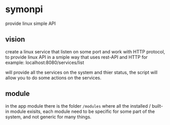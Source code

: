# symonpi
provide linux simple API

## vision
create a linux service that listen on some port and work with HTTP protocol, to provide linux API in a smiple way
that uses rest-API and HTTP for example:
localhost:8080/services/list

will provide all the services on the system and thier status, the script will allow you to do some actions
on the services.

## module
in the app module there is the folder `/modules` where all the installed / built-in module exisits, each module need to be specific for
some part of the system, and not generic for many things.



